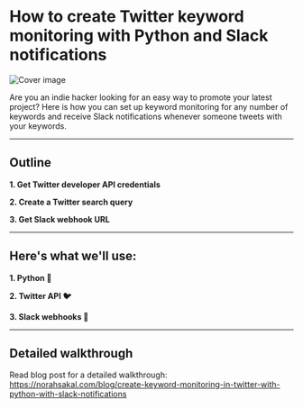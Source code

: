 # How to create Twitter keyword monitoring with Python and Slack notifications

![Cover image](https://d2pwmb8xsybju4.cloudfront.net/posts/create-keyword-monitoring-in-twitter-with-slack-notifications/linkedin_card.png "Cover image")

Are you an indie hacker looking for an easy way to promote your latest project? Here is how you can set up keyword monitoring for any number of keywords and receive Slack notifications whenever someone tweets with your keywords.

---

## Outline

**1. Get Twitter developer API credentials**

**2. Create a Twitter search query**

**3. Get Slack webhook URL**


---

## Here's what we'll use:

**1. Python 🐍**

**2. Twitter API 🐦**

**3. Slack webhooks 📣**

---

## Detailed walkthrough
Read blog post for a detailed walkthrough: https://norahsakal.com/blog/create-keyword-monitoring-in-twitter-with-python-with-slack-notifications